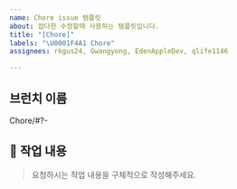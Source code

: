 ```yaml
---
name: Chore issue 탬플릿
about: 잡다한 수정할때 사용하는 탬플릿입니다.
title: "[Chore]"
labels: "\U0001F4A1 Chore"
assignees: rkgus24, Gwangyong, EdenAppleDev, qlife1146

---
```


## 브런치 이름
Chore/#?-

## 📝 작업 내용
> 요청하시는 작업 내용을 구체적으로 작성해주세요.
